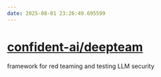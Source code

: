 ```yaml
---
date: 2025-08-01 23:26:49.695599
---
```


# [confident-ai/deepteam](https://github.com/confident-ai/deepteam)

framework for red teaming and testing LLM security